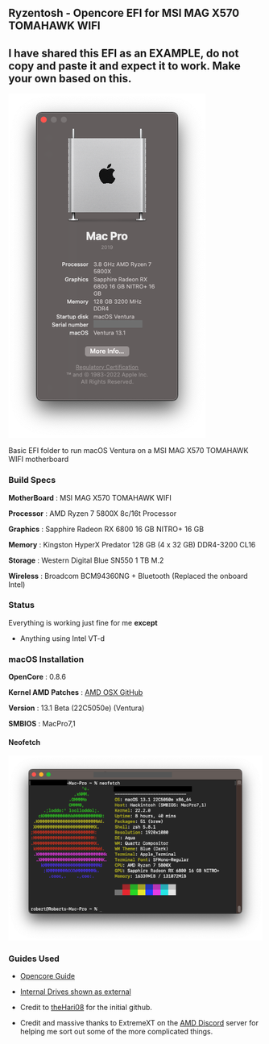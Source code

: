 ## Ryzentosh - Opencore EFI for MSI MAG X570 TOMAHAWK WIFI

## I have shared this EFI as an EXAMPLE, do not copy and paste it and expect it to work. Make your own based on this.

![](screenshot/about.png)

Basic EFI folder to run macOS Ventura on a MSI MAG X570 TOMAHAWK WIFI motherboard

### Build Specs

**MotherBoard** : MSI MAG X570 TOMAHAWK WIFI

**Processor**   : AMD Ryzen 7 5800X 8c/16t Processor

**Graphics**    : Sapphire Radeon RX 6800 16 GB NITRO+ 16 GB

**Memory**      : Kingston HyperX Predator 128 GB (4 x 32 GB) DDR4-3200 CL16

**Storage**     : Western Digital Blue SN550 1 TB M.2

**Wireless**    : Broadcom BCM94360NG + Bluetooth (Replaced the onboard Intel)


### Status
Everything is working just fine for me **except**

- Anything using Intel VT-d

### macOS Installation

**OpenCore**            :   0.8.6

**Kernel AMD Patches**  :   [AMD OSX GitHub][2]

**Version**             :   13.1 Beta (22C5050e) (Ventura) 

**SMBIOS**              :   MacPro7,1

#### Neofetch
![](screenshot/neofetch.png)
### Guides Used

- [Opencore Guide][1]
- [Internal Drives shown as external][3]

- Credit to [theHari08][4] for the initial github.
- Credit and massive thanks to ExtremeXT on the [AMD Discord][5] server for helping me sort out some of the more complicated things.

[1]: https://dortania.github.io/OpenCore-Install-Guide
[2]: https://github.com/AMD-OSX/AMD_Vanilla
[3]: https://www.reddit.com/r/hackintosh/comments/f0cc4t/internal_drives_shown_as_external_opencore_amd
[4]: https://github.com/theHari08/MSI-MAG-X570-TOMAHAWK-WIFI-Hackintosh
[5]: https://discord.gg/EfCYAJW